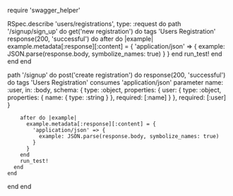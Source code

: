 require 'swagger_helper'

RSpec.describe 'users/registrations', type: :request do
  path '/signup/sign_up' do
    get('new registration') do
      tags 'Users Registration'
      response(200, 'successful') do
        after do |example|
          example.metadata[:response][:content] = {
            'application/json' => {
              example: JSON.parse(response.body, symbolize_names: true)
            }
          }
        end
        run_test!
      end
    end
  end

  path '/signup' do
    post('create registration') do
      response(200, 'successful') do
        tags 'Users Registration'
        consumes 'application/json'
        parameter name: :user, in: :body, schema: {
          type: :object,
          properties: {
            user: {
              type: :object,
              properties: {
                name: { type: :string }
              },
              required: [:name]
            }
          },
          required: [:user]
        }

        after do |example|
          example.metadata[:response][:content] = {
            'application/json' => {
              example: JSON.parse(response.body, symbolize_names: true)
            }
          }
        end
        run_test!
      end
    end
  end
end